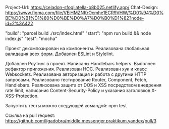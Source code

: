 Project-Url: https://celadon-sfogliatella-b8b025.netlify.app/
Chat-Design: https://www.figma.com/file/VEiHMZNKrOcmhe1ECR9VHW/%D0%94%D0%BE%D0%B1%D1%80%D0%BE%D0%A7%D0%B0%D1%82?node-id=2%3A422

"build": "parcel build ./src/index.html"
"start": "npm run build && node index.js"
"test": "mocha"

Проект декомпозирован на компоненты. Реализована глобальная валидация всех форм.
Добавлен ESLint и Stylelint.

Добавлен Роутинг в проект.
Написаны Handlebars helpers.
Выполнен рефактор приложения.
Реализован HOC.
Реализован хук и класс Websockets.
Реализована авторизация и работа с другими HTTP запросами.
Реализовано тестирование Router, Component, Fetch, Handlebars.
Реализована защита от DOS и XSS посредством внедрения rate limit, написания Content-Security-Policy и указания заголовков X-XSS-Protection.

Запустить тесты можно следующей командой: npm test

Ссылка на pull request: https://github.com/ligadobra/middle.messenger.praktikum.yandex/pull/3
